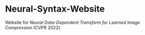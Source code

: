 # Neural-Syntax-Website
Website for _Neural Data-Dependent Transform for Learned Image Compression_ (CVPR 2022). 
